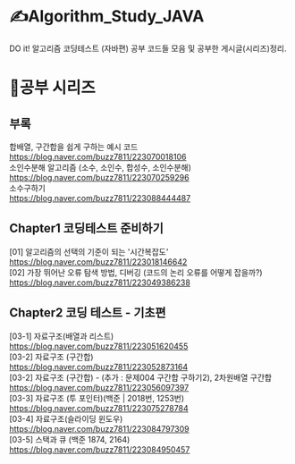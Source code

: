 

# ✍️Algorithm_Study_JAVA
DO it! 알고리즘 코딩테스트 (자바편) 공부 코드들 모음 및 공부한 게시글(시리즈)정리.


# 📔공부 시리즈
## **부록**
합배열, 구간합을 쉽게 구하는 예시 코드   
https://blog.naver.com/buzz7811/223070018106   
소인수분해 알고리즘 (소수, 소인수, 합성수, 소인수분해)   
https://blog.naver.com/buzz7811/223070259296   
소수구하기   
https://blog.naver.com/buzz7811/223088444487   

## **Chapter1 코딩테스트 준비하기**
[01] 알고리즘의 선택의 기준이 되는 '시간복잡도'   
https://blog.naver.com/buzz7811/223018146642   
[02] 가장 뛰어난 오류 탐색 방법, 디버깅 (코드의 논리 오류를 어떻게 잡을까?)   
https://blog.naver.com/buzz7811/223049386238
## **Chapter2 코딩 테스트 - 기초편**
[03-1] 자료구조(배열과 리스트)   
https://blog.naver.com/buzz7811/223051620455   
[03-2] 자료구조 (구간합)   
https://blog.naver.com/buzz7811/223052873164   
[03-2] 자료구조 (구간합) - (추가 : 문제004 구간합 구하기2), 2차원배열 구간합  
https://blog.naver.com/buzz7811/223056097397   
[03-3] 자료구조 (투 포인터)(백준 | 2018번, 1253번)   
https://blog.naver.com/buzz7811/223075278784   
[03-4] 자료구조(슬라이딩 윈도우)   
https://blog.naver.com/buzz7811/223084797309   
[03-5] 스택과 큐 (백준 1874, 2164)   
https://blog.naver.com/buzz7811/223084950457
